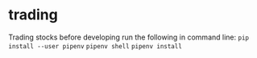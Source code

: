 # trading
Trading stocks
before developing run the following in command line: 
`pip install --user pipenv`
`pipenv shell`
`pipenv install`
